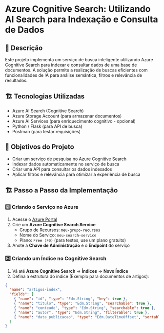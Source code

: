 # Azure Cognitive Search: Utilizando AI Search para Indexação e Consulta de Dados

## 📌 Descrição
Este projeto implementa um serviço de busca inteligente utilizando Azure Cognitive Search para indexar e consultar dados de uma base de documentos. A solução permite a realização de buscas eficientes com funcionalidades de IA para análise semântica, filtros e relevância de resultados.

## 🏗 Tecnologias Utilizadas
- Azure AI Search (Cognitive Search)
- Azure Storage Account (para armazenar documentos)
- Azure AI Services (para enriquecimento cognitivo - opcional)
- Python / Flask (para API de busca)
- Postman (para testar requisições)

## 🎯 Objetivos do Projeto
- Criar um serviço de pesquisa no Azure Cognitive Search
- Indexar dados automaticamente no serviço de busca
- Criar uma API para consultar os dados indexados
- Aplicar filtros e relevância para otimizar a experiência de busca

## 🏗 Passo a Passo da Implementação

### 1️⃣ Criando o Serviço no Azure
1. Acesse o [Azure Portal](https://portal.azure.com)
2. Crie um **Azure Cognitive Search Service**
   - Grupo de Recursos: `meu-grupo-recursos`
   - Nome do Serviço: `meu-search-service`
   - Plano: `Free (F0)` (para testes, use um plano gratuito)
3. Anote a **Chave de Administração** e o **Endpoint** do serviço

### 2️⃣ Criando um Índice no Cognitive Search
1. Vá até **Azure Cognitive Search** → **Índices** → **Novo Índice**
2. Defina a estrutura do índice (Exemplo para documentos de artigos):

```json
{
  "name": "artigos-index",
  "fields": [
    { "name": "id", "type": "Edm.String", "key": true },
    { "name": "titulo", "type": "Edm.String", "searchable": true },
    { "name": "conteudo", "type": "Edm.String", "searchable": true },
    { "name": "autor", "type": "Edm.String", "filterable": true },
    { "name": "data_publicacao", "type": "Edm.DateTimeOffset", "sortable": true }
  ]
}
